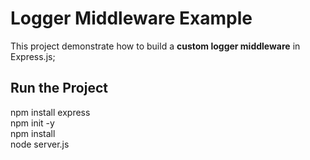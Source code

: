 # Logger Middleware Example
This project demonstrate how to build a **custom logger middleware** in Express.js;

## Run the Project

npm install express<br>
npm init -y<br>
npm install <br>
node server.js
